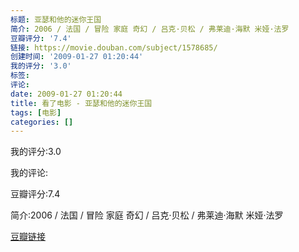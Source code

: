```yaml
---
标题: 亚瑟和他的迷你王国
简介: 2006 / 法国 / 冒险 家庭 奇幻 / 吕克·贝松 / 弗莱迪·海默 米娅·法罗
豆瓣评分: '7.4'
链接: https://movie.douban.com/subject/1578685/
创建时间: '2009-01-27 01:20:44'
我的评分: '3.0'
标签:
评论:
date: 2009-01-27 01:20:44
title: 看了电影 - 亚瑟和他的迷你王国
tags: [电影]
categories: []
---
```


我的评分:3.0

我的评论:

豆瓣评分:7.4

简介:2006 / 法国 / 冒险 家庭 奇幻 / 吕克·贝松 / 弗莱迪·海默 米娅·法罗

[豆瓣链接](https://movie.douban.com/subject/1578685/)

